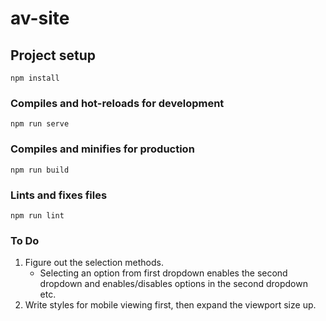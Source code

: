 # av-site

## Project setup

```
npm install
```

### Compiles and hot-reloads for development

```
npm run serve
```

### Compiles and minifies for production

```
npm run build
```

### Lints and fixes files

```
npm run lint
```

### To Do

1. Figure out the selection methods.
   - Selecting an option from first dropdown enables the second dropdown and enables/disables options in the second dropdown etc.
2. Write styles for mobile viewing first, then expand the viewport size up.

